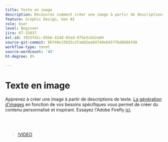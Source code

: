 ```yaml
---
title: Texte en image
description: Découvrez comment créer une image à partir de descriptions de texte
feature: Graphic Design, Gen AI
role: User
level: Beginner
jira: KT-15037
exl-id: 3925fd1c-65b6-424d-92ad-975e3cb42a69
source-git-commit: 8b749e15925c2fab02ee84749e645ffbd8686fd0
workflow-type: tm+mt
source-wordcount: '45'
ht-degree: 8%

---
```


# Texte en image

Apprenez à créer une image à partir de descriptions de texte. [La génération d&#39;images](https://www.adobe.com/products/firefly/features/text-to-image.html) en fonction de vos besoins spécifiques vous permet de créer du contenu personnalisé et inspirant. Essayez l&#39;Adobe Firefly [ici](https://firefly.adobe.com/).

<br> 

>[!VIDEO](https://video.tv.adobe.com/v/3447672?quality=12&learn=on&hidetitle=true&captions=fre_fr)

